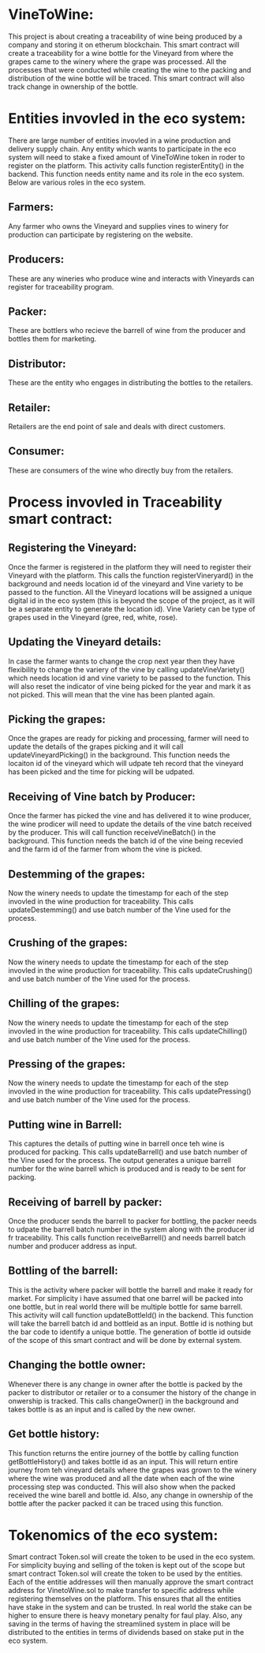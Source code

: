 # VineToWine: 
This project is about creating a traceability of wine being produced by a company and storing it on etherum blockchain. This smart contract will create a traceability for a wine bottle for the Vineyard from where the grapes came to the winery where the grape was processed. All the processes that were conducted while creating the wine to the packing and distribution of the wine bottle will be traced. This smart contract will also track change in ownership of the bottle.
# Entities invovled in the eco system:
There are large number of entities invovled in a wine production and delivery supply chain. Any entity which wants to participate in the eco system will need to stake a fixed amount of VineToWine token in roder to register on the platform. This activity calls function registerEntity() in the backend. This function needs entity name and its role in the eco system. Below are various roles in the eco system.
## Farmers:
Any farmer who owns the Vineyard and supplies vines to winery for production can participate by registering on the website.
## Producers:
These are any wineries who produce wine and interacts with Vineyards can register for traceability program.
## Packer:
These are bottlers who recieve the barrell of wine from the producer and bottles them for marketing.
## Distributor:
These are the entity who engages in distributing the bottles to the retailers.
## Retailer:
Retailers are the end point of sale and deals with direct customers.
## Consumer:
These are consumers of the wine who directly buy from the retailers.

# Process invovled in Traceability smart contract:
## Registering the Vineyard:
Once the farmer is registered in the platform they will need to register their Vineyard with the platform. This calls the function registerVineryard() in the background and needs location id of the vineyard and Vine variety to be passed to the function. All the Vineyard locations will be assigned a unique digital id in the eco system (this is beyond the scope of the project, as it will be a separate entity to generate the location id). Vine Variety can be type of grapes used in the Vineyard (gree, red, white, rose).

## Updating the Vineyard details:
In case the farmer wants to change the crop next year then they have flexibility to change the variery of the vine by calling updateVineVariety() which needs location id and vine variety to be passed to the function. This will also reset the indicator of vine being picked for the year and mark it as not picked. This will mean that the vine has been planted again.

## Picking the grapes:
Once the grapes are ready for picking and processing, farmer will need to update the details of the grapes picking and it will call updateVineyardPicking() in the background. This function needs the locaiton id of the vineyard which will udpate teh record that the vineyard has been picked and the time for picking will be udpated.

## Receiving of Vine batch by Producer:
Once the farmer has picked the vine and has delivered it to wine producer, the wine prodicer will need to update the details of the vine batch received by the producer. This will call function receiveVineBatch() in the background. This function needs the batch id of the vine being recevied and the farm id of the farmer from whom the vine is picked.

## Destemming of the grapes:
Now the winery needs to update the timestamp for each of the step invovled in the wine production for traceability. This calls updateDestemming() and use batch number of the Vine used for the process.

## Crushing of the grapes:
Now the winery needs to update the timestamp for each of the step invovled in the wine production for traceability. This calls updateCrushing() and use batch number of the Vine used for the process.

## Chilling of the grapes:
Now the winery needs to update the timestamp for each of the step invovled in the wine production for traceability. This calls updateChilling() and use batch number of the Vine used for the process.

## Pressing of the grapes:
Now the winery needs to update the timestamp for each of the step invovled in the wine production for traceability. This calls updatePressing() and use batch number of the Vine used for the process.

## Putting wine in Barrell:
This captures the details of putting wine in barrell once teh wine is produced for packing. This calls updateBarrell() and use batch number of the Vine used for the process. The output generates a unique barrell number for the wine barrell which is produced and is ready to be sent for packing.

## Receiving of barrell by packer:
Once the producer sends the barrell to packer for bottling, the packer needs to udpate the barrell batch number in the system along with the producer id fr traceability. This calls function receiveBarrell() and needs barrell batch number and producer address as input.

## Bottling of the barrell:
This is the activity where packer will bottle the barrell and make it ready for market. For simplicity i have assumed that one barrel will be packed into one bottle, but in real world there will be multiple bottle for same barrell. This activity will call function updateBottleId() in the backend. This function will take the barrell batch id and bottleid as an input. Bottle id is nothing but the bar code to identify a unique bottle. The generation of bottle id outside of the scope of this smart contract and will be done by external system.

## Changing the bottle owner:
Whenever there is any change in owner after the bottle is packed by the packer to distributor or retailer or to a consumer the history of the change in onwership is tracked. This calls changeOwner() in the background and takes bottle is as an input and is called by the new owner.

## Get bottle history:
This function returns the entire journey of the bottle by calling function getBottleHistory() and takes bottle id as an input. This will return entire journey from teh vineyard details where the grapes was grown to the winery where the wine was produced and all the date when each of the wine processing step was conducted. This will also show when the packed received the wine barell and bottle id. Also, any change in ownership of the bottle after the packer packed it can be traced using this function.

# Tokenomics of the eco system:
Smart contract Token.sol will create the token to be used in the eco system. For simplicity buying and selling of the token is kept out of the scope but smart contract Token.sol will create the token to be used by the entities.
Each of the entitie addresses will then manually approve the smart contract address for VinetoWine.sol to make transfer to specific address while registering themselves on the platform.
This ensures that all the entities have stake in the system and can be trusted. In real world the stake can be higher to ensure there is heavy monetary penalty for faul play. 
Also, any saving in the terms of having the streamlined system in place will be distributed to the entities in terms of dividends based on stake put in the eco system.
